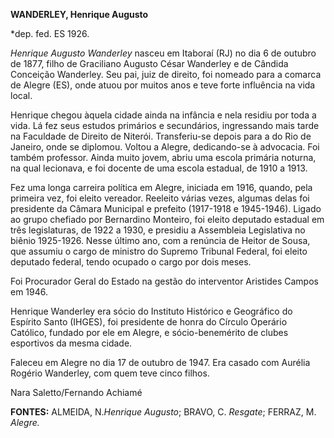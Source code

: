 **WANDERLEY, Henrique Augusto**

\*dep. fed. ES 1926.

*Henrique Augusto Wanderley* nasceu em Itaboraí (RJ) no dia 6 de outubro
de 1877, filho de Graciliano Augusto César Wanderley e de Cândida
Conceição Wanderley. Seu pai, juiz de direito, foi nomeado para a
comarca de Alegre (ES), onde atuou por muitos anos e teve forte
influência na vida local.

Henrique chegou àquela cidade ainda na infância e nela residiu por toda
a vida. Lá fez seus estudos primários e secundários, ingressando mais
tarde na Faculdade de Direito de Niterói. Transferiu-se depois para a do
Rio de Janeiro, onde se diplomou. Voltou a Alegre, dedicando-se à
advocacia. Foi também professor. Ainda muito jovem, abriu uma escola
primária noturna, na qual lecionava, e foi docente de uma escola
estadual, de 1910 a 1913.

Fez uma longa carreira política em Alegre, iniciada em 1916, quando,
pela primeira vez, foi eleito vereador. Reeleito várias vezes, algumas
delas foi presidente da Câmara Municipal e prefeito (1917-1918 e
1945-1946). Ligado ao grupo chefiado por Bernardino Monteiro, foi eleito
deputado estadual em três legislaturas, de 1922 a 1930, e presidiu a
Assembleia Legislativa no biênio 1925-1926. Nesse último ano, com a
renúncia de Heitor de Sousa, que assumiu o cargo de ministro do Supremo
Tribunal Federal, foi eleito deputado federal, tendo ocupado o cargo por
dois meses.

Foi Procurador Geral do Estado na gestão do interventor Aristides Campos
em 1946.

Henrique Wanderley era sócio do Instituto Histórico e Geográfico do
Espírito Santo (IHGES), foi presidente de honra do Círculo Operário
Católico, fundado por ele em Alegre, e sócio-benemérito de clubes
esportivos da mesma cidade.

Faleceu em Alegre no dia 17 de outubro de 1947. Era casado com Aurélia
Rogério Wanderley, com quem teve cinco filhos.

Nara Saletto/Fernando Achiamé

**FONTES:** ALMEIDA, N.*Henrique Augusto*; BRAVO, C. *Resgate*; FERRAZ,
M. *Alegre.*
